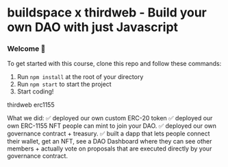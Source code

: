 # buildspace x thirdweb - Build your own DAO with just Javascript

### **Welcome 👋**
To get started with this course, clone this repo and follow these commands:

1. Run `npm install` at the root of your directory
2. Run `npm start` to start the project
3. Start coding!


thirdweb
erc1155

What we did:
✅ deployed our own custom ERC-20 token
✅ deployed our own ERC-1155 NFT people can mint to join your DAO.
✅ deployed our own governance contract + treasury.
✅ built a dapp that lets people connect their wallet, get an NFT, see a DAO Dashboard where they can see other members + actually vote on proposals that are executed directly by your governance contract.